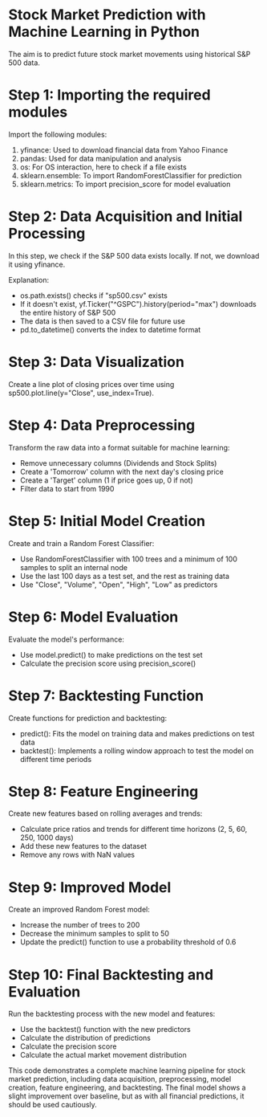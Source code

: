 # Stock Market Prediction with Machine Learning in Python

The aim is to predict future stock market movements using historical S&P 500 data.

# Step 1: Importing the required modules
Import the following modules:

1. yfinance: Used to download financial data from Yahoo Finance
2. pandas: Used for data manipulation and analysis
3. os: For OS interaction, here to check if a file exists
4. sklearn.ensemble: To import RandomForestClassifier for prediction
5. sklearn.metrics: To import precision_score for model evaluation

# Step 2: Data Acquisition and Initial Processing
In this step, we check if the S&P 500 data exists locally. If not, we download it using yfinance.

Explanation:
- os.path.exists() checks if "sp500.csv" exists
- If it doesn't exist, yf.Ticker("^GSPC").history(period="max") downloads the entire history of S&P 500
- The data is then saved to a CSV file for future use
- pd.to_datetime() converts the index to datetime format

# Step 3: Data Visualization
Create a line plot of closing prices over time using sp500.plot.line(y="Close", use_index=True).

# Step 4: Data Preprocessing
Transform the raw data into a format suitable for machine learning:

- Remove unnecessary columns (Dividends and Stock Splits)
- Create a 'Tomorrow' column with the next day's closing price
- Create a 'Target' column (1 if price goes up, 0 if not)
- Filter data to start from 1990

# Step 5: Initial Model Creation
Create and train a Random Forest Classifier:

- Use RandomForestClassifier with 100 trees and a minimum of 100 samples to split an internal node
- Use the last 100 days as a test set, and the rest as training data
- Use "Close", "Volume", "Open", "High", "Low" as predictors

# Step 6: Model Evaluation
Evaluate the model's performance:

- Use model.predict() to make predictions on the test set
- Calculate the precision score using precision_score()

# Step 7: Backtesting Function
Create functions for prediction and backtesting:

- predict(): Fits the model on training data and makes predictions on test data
- backtest(): Implements a rolling window approach to test the model on different time periods

# Step 8: Feature Engineering
Create new features based on rolling averages and trends:

- Calculate price ratios and trends for different time horizons (2, 5, 60, 250, 1000 days)
- Add these new features to the dataset
- Remove any rows with NaN values

# Step 9: Improved Model
Create an improved Random Forest model:

- Increase the number of trees to 200
- Decrease the minimum samples to split to 50
- Update the predict() function to use a probability threshold of 0.6

# Step 10: Final Backtesting and Evaluation
Run the backtesting process with the new model and features:

- Use the backtest() function with the new predictors
- Calculate the distribution of predictions
- Calculate the precision score
- Calculate the actual market movement distribution

This code demonstrates a complete machine learning pipeline for stock market prediction, including data acquisition, preprocessing, model creation, feature engineering, and backtesting. The final model shows a slight improvement over baseline, but as with all financial predictions, it should be used cautiously.
